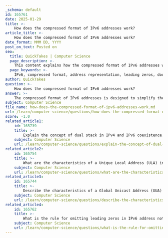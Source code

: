 ```yaml
---
_schema: default
id: 165761
date: 2025-01-29
title: >-
    How does the compressed format of IPv6 addresses work?
article_title: >-
    How does the compressed format of IPv6 addresses work?
date_format: MMM DD, YYYY
post_on_text: Posted on
seo:
  title: QuickTakes | Computer Science
  page_description: >-
    This content explains how the compressed format of IPv6 addresses works, including the omission of leading zeros and the use of double colon notation to represent contiguous zeros, making the addresses simpler and easier to read.
  page_keywords: >-
    IPv6, compressed format, address representation, leading zeros, double colon notation, hextets, hexadecimal, IPv6 compression, address notation, simplification
author: QuickTakes
question: >-
    How does the compressed format of IPv6 addresses work?
answer: >-
    The compressed format of IPv6 addresses is designed to simplify the representation of these addresses, which are inherently lengthy due to their 128-bit size. Here’s how the compression works:\n\n1. **Omission of Leading Zeros**: Each hextet (a group of four hexadecimal digits) in an IPv6 address can have leading zeros omitted. For example, the hextet `00ab` can be represented simply as `ab`. This rule helps reduce the overall length of the address.\n\n2. **Use of Double Colon (::)**: The double colon is used to replace one or more contiguous hextets that are all zeros. This notation can only be used once in an address to avoid ambiguity. For instance, if an address has multiple consecutive hextets of zeros, you can replace them with `::`. \n\n   For example, the full IPv6 address:\n   ```\n   2001:0db8:0000:1111:0000:0000:0000:0200\n   ```\n   can be compressed to:\n   ```\n   2001:db8:0:1111::200\n   ```\n   Here, the leading zeros in the hextets have been omitted, and the contiguous zeros in the middle have been replaced with `::`.\n\n3. **Notation Rules**: According to the IPv6 address notation rules:\n   - Leading zeros in each hextet can be omitted.\n   - The double colon can only replace a single contiguous string of one or more 16-bit hextets that consist entirely of zeros.\n\nThese compression techniques make IPv6 addresses more manageable and easier to read, which is particularly useful given the length and complexity of full IPv6 addresses.
subject: Computer Science
file_name: how-does-the-compressed-format-of-ipv6-addresses-work.md
url: /learn/computer-science/questions/how-does-the-compressed-format-of-ipv6-addresses-work
score: -1.0
related_article1:
    id: 165739
    title: >-
        Explain the concept of dual stack in IPv4 and IPv6 coexistence.
    subject: Computer Science
    url: /learn/computer-science/questions/explain-the-concept-of-dual-stack-in-ipv4-and-ipv6-coexistence
related_article2:
    id: 165754
    title: >-
        What are the characteristics of a Unique Local Address (ULA) in IPv6?
    subject: Computer Science
    url: /learn/computer-science/questions/what-are-the-characteristics-of-a-unique-local-address-ula-in-ipv6
related_article3:
    id: 165744
    title: >-
        Describe the characteristics of a Global Unicast Address (GUA) in IPv6.
    subject: Computer Science
    url: /learn/computer-science/questions/describe-the-characteristics-of-a-global-unicast-address-gua-in-ipv6
related_article4:
    id: 165762
    title: >-
        What is the rule for omitting leading zeros in IPv6 address notation?
    subject: Computer Science
    url: /learn/computer-science/questions/what-is-the-rule-for-omitting-leading-zeros-in-ipv6-address-notation
---
```


&nbsp;